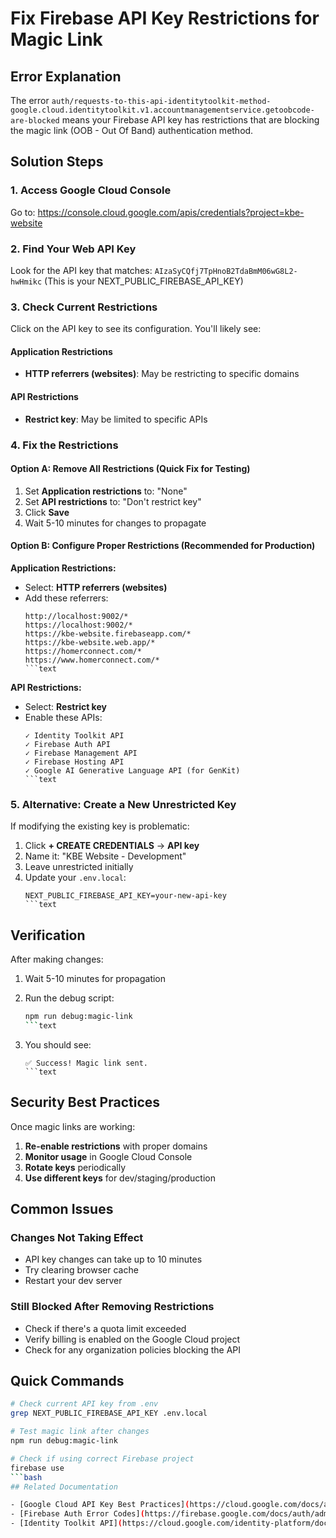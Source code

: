 # Fix Firebase API Key Restrictions for Magic Link

## Error Explanation

The error `auth/requests-to-this-api-identitytoolkit-method-google.cloud.identitytoolkit.v1.accountmanagementservice.getoobcode-are-blocked` means your Firebase API key has restrictions that are blocking the magic link (OOB - Out Of Band) authentication method.

## Solution Steps

### 1. Access Google Cloud Console

Go to: <https://console.cloud.google.com/apis/credentials?project=kbe-website>

### 2. Find Your Web API Key

Look for the API key that matches: `AIzaSyCQfj7TpHnoB2TdaBmM06wG8L2-hwHmikc`
(This is your NEXT_PUBLIC_FIREBASE_API_KEY)

### 3. Check Current Restrictions

Click on the API key to see its configuration. You'll likely see:

#### Application Restrictions

- **HTTP referrers (websites)**: May be restricting to specific domains

#### API Restrictions

- **Restrict key**: May be limited to specific APIs

### 4. Fix the Restrictions

#### Option A: Remove All Restrictions (Quick Fix for Testing)

1. Set **Application restrictions** to: "None"
2. Set **API restrictions** to: "Don't restrict key"
3. Click **Save**
4. Wait 5-10 minutes for changes to propagate

#### Option B: Configure Proper Restrictions (Recommended for Production)

**Application Restrictions:**

- Select: **HTTP referrers (websites)**
- Add these referrers:
  ````text
  http://localhost:9002/*
  https://localhost:9002/*
  https://kbe-website.firebaseapp.com/*
  https://kbe-website.web.app/*
  https://homerconnect.com/*
  https://www.homerconnect.com/*
  ```text
  ````

**API Restrictions:**

- Select: **Restrict key**
- Enable these APIs:
  ````text
  ✓ Identity Toolkit API
  ✓ Firebase Auth API
  ✓ Firebase Management API
  ✓ Firebase Hosting API
  ✓ Google AI Generative Language API (for GenKit)
  ```text
  ````

### 5. Alternative: Create a New Unrestricted Key

If modifying the existing key is problematic:

1. Click **+ CREATE CREDENTIALS** → **API key**
2. Name it: "KBE Website - Development"
3. Leave unrestricted initially
4. Update your `.env.local`:
   ````text
   NEXT_PUBLIC_FIREBASE_API_KEY=your-new-api-key
   ```text
   ````

## Verification

After making changes:

1. Wait 5-10 minutes for propagation
2. Run the debug script:

   ````bash
   npm run debug:magic-link
   ```text

   ````

3. You should see:
   ````text
   ✅ Success! Magic link sent.
   ```text
   ````

## Security Best Practices

Once magic links are working:

1. **Re-enable restrictions** with proper domains
2. **Monitor usage** in Google Cloud Console
3. **Rotate keys** periodically
4. **Use different keys** for dev/staging/production

## Common Issues

### Changes Not Taking Effect

- API key changes can take up to 10 minutes
- Try clearing browser cache
- Restart your dev server

### Still Blocked After Removing Restrictions

- Check if there's a quota limit exceeded
- Verify billing is enabled on the Google Cloud project
- Check for any organization policies blocking the API

## Quick Commands

````bash
# Check current API key from .env
grep NEXT_PUBLIC_FIREBASE_API_KEY .env.local

# Test magic link after changes
npm run debug:magic-link

# Check if using correct Firebase project
firebase use
```bash
## Related Documentation

- [Google Cloud API Key Best Practices](https://cloud.google.com/docs/authentication/api-keys)
- [Firebase Auth Error Codes](https://firebase.google.com/docs/auth/admin/errors)
- [Identity Toolkit API](https://cloud.google.com/identity-platform/docs/reference/rest)
````
